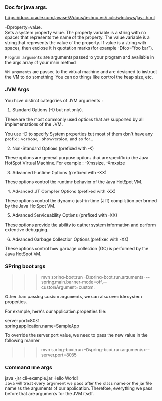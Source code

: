 
### Doc for java args.  
https://docs.oracle.com/javase/8/docs/technotes/tools/windows/java.html

-Dproperty=value.  
Sets a system property value. The property variable is a string with no spaces that represents the name of the property. The value variable is a string that represents the value of the property. If value is a string with spaces, then enclose it in quotation marks (for example -Dfoo="foo bar").  



`Program arguments` are arguments passed to your program and available in the args array of your main method

`VM arguments` are passed to the virtual machine and are designed to instruct the VM to do something. You can do things like control the heap size, etc.

### JVM Args
You have distinct categories of JVM arguments :

1. Standard Options (-D but not only).

These are the most commonly used options that are supported by all implementations of the JVM.

You use -D to specify System properties but most of them don't have any prefix :-verbose, -showversion, and so for...

2. Non-Standard Options (prefixed with -X)

These options are general purpose options that are specific to the Java HotSpot Virtual Machine.
For example : -Xmssize, -Xmxsize

3. Advanced Runtime Options (prefixed with -XX)

These options control the runtime behavior of the Java HotSpot VM.

4. Advanced JIT Compiler Options (prefixed with -XX)

These options control the dynamic just-in-time (JIT) compilation performed by the Java HotSpot VM.

5. Advanced Serviceability Options (prefixed with -XX)

These options provide the ability to gather system information and perform extensive debugging.

6. Advanced Garbage Collection Options (prefixed with -XX)

These options control how garbage collection (GC) is performed by the Java HotSpot VM.

### SPring boot args
>>> mvn spring-boot:run -Dspring-boot.run.arguments=--spring.main.banner-mode=off,--customArgument=custom. 


Other than passing custom arguments, we can also override system properties.

For example, here's our application.properties file:

server.port=8081  
spring.application.name=SampleApp   

To override the server.port value, we need to pass the new value in the following manner 


>>> mvn spring-boot:run -Dspring-boot.run.arguments=--server.port=8085  

### Command line args
java -jar cli-example.jar Hello World!   
Java will treat every argument we pass after the class name or the jar file name as the arguments of our application. Therefore, everything we pass before that are arguments for the JVM itself.  

